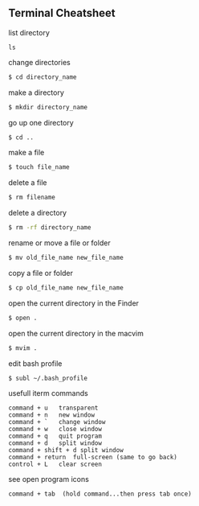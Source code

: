 ## Terminal Cheatsheet

list directory

```
ls
```

change directories

```bash
$ cd directory_name
```

make a directory

```bash
$ mkdir directory_name
```

go up one directory

```bash
$ cd ..
```

make a file

```bash
$ touch file_name
```

delete a file

```bash
$ rm filename
```

delete a directory

```bash
$ rm -rf directory_name
```

rename or move a file or folder

```bash
$ mv old_file_name new_file_name
```

copy a file or folder

```bash
$ cp old_file_name new_file_name
```

open the current directory in the Finder

```bash
$ open .
```

open the current directory in the macvim

```bash
$ mvim .
```

edit bash profile

```bash
$ subl ~/.bash_profile
```

usefull iterm commands

```
command + u   transparent
command + n   new window
command + `   change window
command + w   close window
command + q   quit program
command + d   split window
command + shift + d split window
command + return  full-screen (same to go back)
control + L   clear screen
```

see open program icons

```
command + tab  (hold command...then press tab once)
```